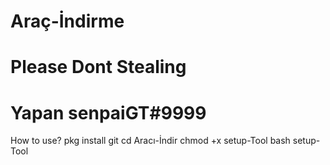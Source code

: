 # Araç-İndirme 
# Please Dont Stealing 
# Yapan senpaiGT#9999
How to use? 
pkg install git 
cd Aracı-İndir 
chmod +x setup-Tool 
bash setup-Tool 
